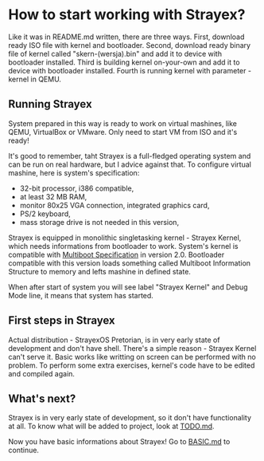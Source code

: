 # How to start working with Strayex?

Like it was in README.md written, there are three ways.
First, download ready ISO file with kernel and bootloader.
Second, download ready binary file of kernel called "skern-(wersja).bin" and add it to device with bootloader installed.
Third is building kernel on-your-own and add it to device with bootloader installed.
Fourth is running kernel with parameter -kernel in QEMU.

## Running Strayex

System prepared in this way is ready to work on virtual mashines, like QEMU, VirtualBox or VMware.
Only need to start VM from ISO and it's ready!

It's good to remember, taht Strayex is a full-fledged operating system and can be run on real hardware, but I advice against that.
To configure virtual mashine, here is system's specification:
- 32-bit processor, i386 compatible,
- at least 32 MB RAM,
- monitor 80x25 VGA connection, integrated graphics card,
- PS/2 keyboard,
- mass storage drive is not needed in this version,

Strayex is equipped in monolithic singletasking kernel - Strayex Kernel, which needs informations from bootloader to work.
System's kernel is compatible with [Multiboot Specification](https://www.gnu.org/software/grub/manual/multiboot/multiboot.html) in version 2.0.
Bootloader compatible with this version loads something called Multiboot Information Structure to memory and lefts mashine in defined state.

When after start of system you will see label "Strayex Kernel" and Debug Mode line, it means that system has started.

## First steps in Strayex

Actual distribution - StrayexOS Pretorian, is in very early state of development and don't have shell.
There's a simple reason - Strayex Kernel can't serve it.
Basic works like writting on screen can be performed with no problem.
To perform some extra exercises, kernel's code have to be edited and compiled again.

## What's next?

Strayex is in very early state of development, so it don't have functionality at all.
To know what will be added to project, look at [TODO.md](https://github.com/StraykerPL/StrayexOS/blob/master/docs/TODO.md).

Now you have basic informations about Strayex! Go to [BASIC.md](https://github.com/StraykerPL/StrayexOS/blob/master/docs/en/BASIC.md) to continue.
